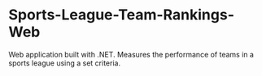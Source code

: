 # Sports-League-Team-Rankings-Web
Web application built with .NET. Measures the performance of teams in a sports league using a set criteria.